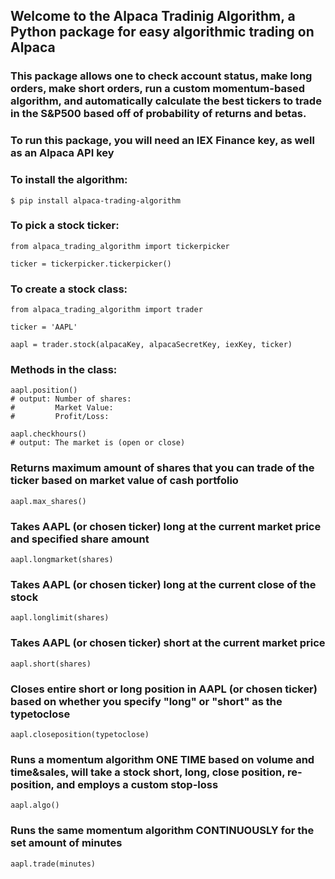 
## Welcome to the Alpaca Tradinig Algorithm, a Python package for easy algorithmic trading on Alpaca
### This package allows one to check account status, make long orders, make short orders, run a custom momentum-based algorithm, and automatically calculate the best tickers to trade in the S&P500 based off of probability of returns and betas. 
### **To run this package, you will need an IEX Finance key, as well as an Alpaca API key**

### To install the algorithm: 

```
$ pip install alpaca-trading-algorithm
```

### To pick a stock ticker:

```
from alpaca_trading_algorithm import tickerpicker

ticker = tickerpicker.tickerpicker()
```
### To create a stock class:

```
from alpaca_trading_algorithm import trader

ticker = 'AAPL'

aapl = trader.stock(alpacaKey, alpacaSecretKey, iexKey, ticker)

```
### Methods in the class:

```
aapl.position()
# output: Number of shares:  
#         Market Value: 
#         Profit/Loss: 

aapl.checkhours()
# output: The market is (open or close)
```

### Returns maximum amount of shares that you can trade of the ticker based on market value of cash portfolio

```
aapl.max_shares()
```

### Takes AAPL (or chosen ticker) long at the current market price and specified share amount

```
aapl.longmarket(shares)
```

### Takes AAPL (or chosen ticker) long at the current close of the stock

```
aapl.longlimit(shares)
```

### Takes AAPL (or chosen ticker) short at the current market price

```
aapl.short(shares)
```

### Closes entire short or long position in AAPL (or chosen ticker) based on whether you specify "long" or "short" as the typetoclose

```
aapl.closeposition(typetoclose)
```

### Runs a momentum algorithm ONE TIME based on volume and time&sales, will take a stock short, long, close position, re-position, and employs a custom stop-loss

```
aapl.algo()
```

### Runs the same momentum algorithm CONTINUOUSLY for the set amount of minutes

```
aapl.trade(minutes)

```
